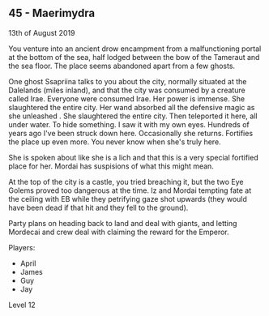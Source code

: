 ## 45 - Maerimydra
13th of August 2019

You venture into an ancient drow encampment from a malfunctioning portal at the bottom of the sea, half lodged between the bow of the Tameraut and the sea floor.
The place seems abandoned apart from a few ghosts.

One ghost Ssapriina talks to you about the city, normally situated at the Dalelands (miles inland), and that the city was consumed by a creature called Irae.
Everyone were consumed Irae. Her power is immense. She slaughtered the entire city. Her wand absorbed all the defensive magic as she unleashed .
She slaughtered the entire city. Then teleported it here, all under water. To hide something. I saw it with my own eyes. Hundreds of years ago I've been struck down here. Occasionally she returns. Fortifies the place up even more. You never know when she's truly here.

She is spoken about like she is a lich and that this is a very special fortified place for her. Mordai has suspisions of what this might mean.

At the top of the city is a castle, you tried breaching it, but the two Eye Golems proved too dangerous at the time. Iz and Mordai tempting fate at the ceiling with EB while they petrifying gaze shot upwards (they would have been dead if that hit and they fell to the ground).

Party plans on heading back to land and deal with giants, and letting Mordecai and crew deal with claiming the reward for the Emperor.

Players:
- April
- James
- Guy
- Jay

Level 12